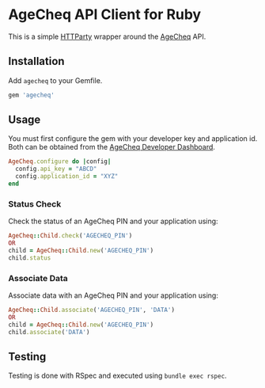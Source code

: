 # AgeCheq API Client for Ruby

This is a simple [HTTParty](http://johnnunemaker.com/httparty/) wrapper around the [AgeCheq](http://www.agecheq.com/) API.

## Installation

Add `agecheq` to your Gemfile.

```ruby
gem 'agecheq'
```

## Usage

You must first configure the gem with your developer key and application id. Both can be obtained from the [AgeCheq Developer Dashboard](http://developer.agecheq.com/).

```ruby
AgeCheq.configure do |config|
  config.api_key = "ABCD"
  config.application_id = "XYZ"
end
```

### Status Check

Check the status of an AgeCheq PIN and your application using:

```ruby
AgeCheq::Child.check('AGECHEQ_PIN')
OR
child = AgeCheq::Child.new('AGECHEQ_PIN')
child.status
```

### Associate Data

Associate data with an AgeCheq PIN and your application using:

```ruby
AgeCheq::Child.associate('AGECHEQ_PIN', 'DATA')
OR
child = AgeCheq::Child.new('AGECHEQ_PIN')
child.associate('DATA')
```

## Testing

Testing is done with RSpec and executed using `bundle exec rspec`.
